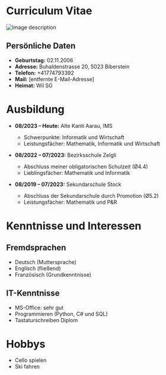 # Curriculum Vitae
![Image description](https://example.com/path/to/image.png)
## Persönliche Daten

- **Geburtstag:** 02.11.2006
- **Adresse:** Buhaldenstrasse 20, 5023 Biberstein
- **Telefon:** +41774793392
- **Mail:** [entfernte E-Mail-Adresse]
- **Heimat:** Wil SG

# Ausbildung

- **08/2023 – Heute:** Alte Kanti Aarau, IMS
  - Schwerpunkte: Informatik und Wirtschaft
  - Leistungsfächer: Mathematik, Informatik und Wirtschaft

- **08/2022 – 07/2023:** Bezirksschule Zelgli
  - Abschluss meiner obligatorischen Schulzeit (Ø4.4)
  - Lieblingsfächer: Mathematik und Informatik

- **08/2019 – 07/2023:** Sekundarschule Stock
  - Abschluss der Sekundarschule durch Promotion (Ø5.2)
  - Leistungsfächer: Mathematik und P&R

# Kenntnisse und Interessen

## Fremdsprachen

- Deutsch (Muttersprache)
- Englisch (fließend)
- Französisch (Grundkenntnisse)

## IT-Kenntnisse

- MS-Office: sehr gut
- Programmieren (Python, C# und SQL)
- Tastaturschreiben Diplom

# Hobbys

- Cello spielen
- Ski fahren

